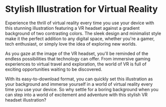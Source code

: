 <!--font:Montserrat-->

# Stylish Illustration for Virtual Reality

Experience the thrill of virtual reality every time you use your device with this stunning illustration featuring a VR headset against a gradient background of two contrasting colors. The sleek design and minimalist style make it the perfect addition to any digital space, whether you're a gamer, tech enthusiast, or simply love the idea of exploring new worlds.

As you gaze at the image of the VR headset, you'll be reminded of the endless possibilities that technology can offer. From immersive gaming experiences to virtual travel and exploration, the world of VR is full of exciting opportunities waiting to be discovered.

With its easy-to-download format, you can quickly set this illustration as your background and immerse yourself in a world of virtual reality every time you use your device. So why settle for a boring background when you can step into a world of excitement and adventure with this stylish VR headset illustration?

<!--

Write me markdown content of website with wallpaper:

"A wallpaper with a simple illustration of a virtual reality headset, against a gradient background of two contrasting colors."

The header of the page should not be copy of the text but rather a real content of the website which is using this wallpaper.


---


# Virtual Reality Headset Wallpaper

Decorate your desktop or phone screen with this simple yet stylish wallpaper featuring a virtual reality headset illustration. The gradient background of two contrasting colors adds depth and dimension to the design, making it stand out from other wallpapers.

Whether you're a gamer, tech enthusiast, or simply love the futuristic look of VR headsets, this wallpaper is perfect for you. It's easy to download and set as your wallpaper, so you can enjoy its sleek design every time you use your device.

Upgrade your digital space with this eye-catching virtual reality headset wallpaper today!


---


Heading should not include word "wallpaper". The website should not be about the wallpaper itself, wallpaper is just a related background, rewrite whole content.


---


# Immerse Yourself in a Virtual World with This Stylish Wallpaper

Transform your digital space into a futuristic world with this stunning wallpaper featuring an illustration of a virtual reality headset. Against a gradient background of two contrasting colors, the headset stands out as a symbol of cutting-edge technology and immersive experiences.

Whether you're a gamer, tech enthusiast, or simply love the idea of exploring new worlds, this wallpaper is the perfect addition to your desktop or phone screen. Its minimalist design adds a touch of sophistication to your digital space, while the VR headset serves as a reminder of the endless possibilities that technology can offer.

With its easy-to-download format, you can quickly set this wallpaper as your background and enjoy its sleek design every time you use your device. So why settle for a boring wallpaper when you can transport yourself to a whole new world with this stylish VR headset wallpaper?


---


Heading should not include word "wallpaper". The website should not be about the wallpaper itself, wallpaper is just a related background, rewrite whole content.


---


# Step into a World of Virtual Reality with This Stylish Illustration

Experience the thrill of virtual reality every time you use your device with this stunning illustration featuring a VR headset against a gradient background of two contrasting colors. The sleek design and minimalist style make it the perfect addition to any digital space, whether you're a gamer, tech enthusiast, or simply love the idea of exploring new worlds.

As you gaze at the image of the VR headset, you'll be reminded of the endless possibilities that technology can offer. From immersive gaming experiences to virtual travel and exploration, the world of VR is full of exciting opportunities waiting to be discovered.

With its easy-to-download format, you can quickly set this illustration as your background and immerse yourself in a world of virtual reality every time you use your device. So why settle for a boring background when you can step into a world of excitement and adventure with this stylish VR headset illustration?


---


Write me a Google font which is best fitting for the website.

Pick from the list:
- Roboto
- Poppins
- Inter
- IBM Plex Sans
- Lobster
- Lato
- Great Vibes
- Alegreya
- Cormorant Garamond
- Exo 2
- Playfair Display
- Orbitron
- Dancing Script
- Montserrat
- Cabin
- Open Sans
- Cinzel
- Barlow Condensed
- Creepster
- Futura
- Cinzel Decorative
- Raleway


Write just the font name nothing else.


---


Montserrat

-->
